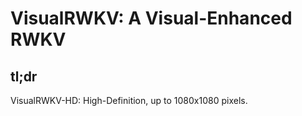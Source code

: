# VisualRWKV: A Visual-Enhanced RWKV

## tl;dr
VisualRWKV-HD: High-Definition, up to 1080x1080 pixels.